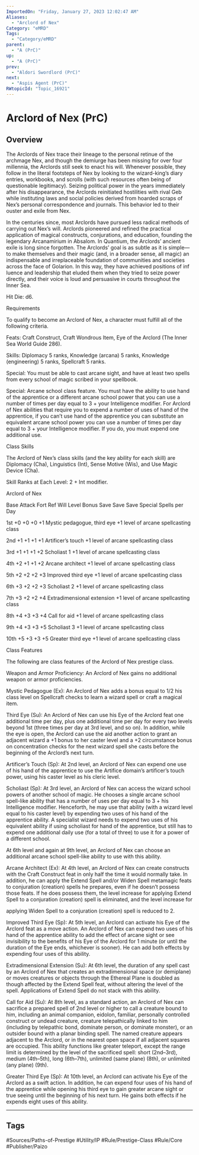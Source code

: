 ```yaml
---
ImportedOn: "Friday, January 27, 2023 12:02:47 AM"
Aliases:
  - "Arclord of Nex"
Category: "eMRD"
Tags:
  - "Category/eMRD"
parent:
  - "A (PrC)"
up:
  - "A (PrC)"
prev:
  - "Aldori Swordlord (PrC)"
next:
  - "Aspis Agent (PrC)"
RWtopicId: "Topic_16921"
---
```

# Arclord of Nex (PrC)
## Overview
The Arclords of Nex trace their lineage to the personal retinue of the archmage Nex, and though the demiurge has been missing for over four millennia, the Arclords still seek to enact his will. Whenever possible, they follow in the literal footsteps of Nex by looking to the wizard-king’s diary entries, workbooks, and scrolls (with such resources often being of questionable legitimacy). Seizing political power in the years immediately after his disappearance, the Arclords reinitiated hostilities with rival Geb while instituting laws and social policies derived from hoarded scraps of Nex’s personal correspondence and journals. This behavior led to their ouster and exile from Nex. 

In the centuries since, most Arclords have pursued less radical methods of carrying out Nex’s will. Arclords pioneered and refined the practical application of magical constructs, conjurations, and education, founding the legendary Arcanamirium in Absalom. In Quantium, the Arclords’ ancient exile is long since forgotten. The Arclords’ goal is as subtle as it is simple—to make themselves and their magic (and, in a broader sense, all magic) an indispensable and irreplaceable foundation of communities and societies across the face of Golarion. In this way, they have achieved positions of inf luence and leadership that eluded them when they tried to seize power directly, and their voice is loud and persuasive in courts throughout the Inner Sea. 

Hit Die: d6. 

Requirements 

To qualify to become an Arclord of Nex, a character must fulfill all of the following criteria. 

Feats: Craft Construct, Craft Wondrous Item, Eye of the Arclord (The Inner Sea World Guide 286). 

Skills: Diplomacy 5 ranks, Knowledge (arcana) 5 ranks, Knowledge (engineering) 5 ranks, Spellcraft 5 ranks. 

Special: You must be able to cast arcane sight, and have at least two spells from every school of magic scribed in your spellbook. 

Special: Arcane school class feature. You must have the ability to use hand of the apprentice or a different arcane school power that you can use a number of times per day equal to 3 + your Intelligence modifier. For Arclord of Nex abilities that require you to expend a number of uses of hand of the apprentice, if you can’t use hand of the apprentice you can substitute an equivalent arcane school power you can use a number of times per day equal to 3 + your Intelligence modifier. If you do, you must expend one additional use. 

Class Skills 

The Arclord of Nex’s class skills (and the key ability for each skill) are Diplomacy (Cha), Linguistics (Int), Sense Motive (Wis), and Use Magic Device (Cha). 

Skill Ranks at Each Level: 2 + Int modifier. 

Arclord of Nex 

Base Attack Fort Ref Will Level Bonus Save Save Save Special Spells per Day 

1st +0 +0 +0 +1 Mystic pedagogue, third eye +1 level of arcane spellcasting class 

2nd +1 +1 +1 +1 Artificer’s touch +1 level of arcane spellcasting class 

3rd +1 +1 +1 +2 Scholiast 1 +1 level of arcane spellcasting class 

4th +2 +1 +1 +2 Arcane architect +1 level of arcane spellcasting class 

5th +2 +2 +2 +3 Improved third eye +1 level of arcane spellcasting class 

6th +3 +2 +2 +3 Scholiast 2 +1 level of arcane spellcasting class 

7th +3 +2 +2 +4 Extradimensional extension +1 level of arcane spellcasting class 

8th +4 +3 +3 +4 Call for aid +1 level of arcane spellcasting class 

9th +4 +3 +3 +5 Scholiast 3 +1 level of arcane spellcasting class 

10th +5 +3 +3 +5 Greater third eye +1 level of arcane spellcasting class 

Class Features 

The following are class features of the Arclord of Nex prestige class. 

Weapon and Armor Proficiency: An Arclord of Nex gains no additional weapon or armor proficiencies. 

Mystic Pedagogue (Ex): An Arclord of Nex adds a bonus equal to 1/2 his class level on Spellcraft checks to learn a wizard spell or craft a magical item. 

Third Eye (Su): An Arclord of Nex can use his Eye of the Arclord feat one additional time per day, plus one additional time per day for every two levels beyond 1st (three times per day at 3rd level, and so on). In addition, while the eye is open, the Arclord can use the aid another action to grant an adjacent wizard a +1 bonus to her caster level and a +2 circumstance bonus on concentration checks for the next wizard spell she casts before the beginning of the Arclord’s next turn. 

Artificer’s Touch (Sp): At 2nd level, an Arclord of Nex can expend one use of his hand of the apprentice to use the Artifice domain’s artificer’s touch power, using his caster level as his cleric level. 

Scholiast (Sp): At 3rd level, an Arclord of Nex can access the wizard school powers of another school of magic. He chooses a single arcane school spell-like ability that has a number of uses per day equal to 3 + his Intelligence modifier. Henceforth, he may use that ability (with a wizard level equal to his caster level) by expending two uses of his hand of the apprentice ability. A specialist wizard needs to expend two uses of his equivalent ability if using scholiast for hand of the apprentice, but still has to expend one additional daily use (for a total of three) to use it for a power of a different school. 

At 6th level and again at 9th level, an Arclord of Nex can choose an additional arcane school spell-like ability to use with this ability. 

Arcane Architect (Ex): At 4th level, an Arclord of Nex can create constructs with the Craft Construct feat in only half the time it would normally take. In addition, he can apply the Extend Spell and/or Widen Spell metamagic feats to conjuration (creation) spells he prepares, even if he doesn’t possess those feats. If he does possess them, the level increase for applying Extend Spell to a conjuration (creation) spell is eliminated, and the level increase for 

applying Widen Spell to a conjuration (creation) spell is reduced to 2. 

Improved Third Eye (Sp): At 5th level, an Arclord can activate his Eye of the Arclord feat as a move action. An Arclord of Nex can expend two uses of his hand of the apprentice ability to add the effect of arcane sight or see invisibility to the benefits of his Eye of the Arclord for 1 minute (or until the duration of the Eye ends, whichever is sooner). He can add both effects by expending four uses of this ability. 

Extradimensional Extension (Su): At 6th level, the duration of any spell cast by an Arclord of Nex that creates an extradimensional space (or demiplane) or moves creatures or objects through the Ethereal Plane is doubled as though affected by the Extend Spell feat, without altering the level of the spell. Applications of Extend Spell do not stack with this ability. 

Call for Aid (Su): At 8th level, as a standard action, an Arclord of Nex can sacrifice a prepared spell of 2nd level or higher to call a creature bound to him, including an animal companion, eidolon, familiar, personally controlled construct or undead creature, creature telepathically linked to him (including by telepathic bond, dominate person, or dominate monster), or an outsider bound with a planar binding spell. The named creature appears adjacent to the Arclord, or in the nearest open space if all adjacent squares are occupied. This ability functions like greater teleport, except the range limit is determined by the level of the sacrificed spell: short (2nd–3rd), medium (4th–5th), long (6th–7th), unlimited (same plane) (8th), or unlimited (any plane) (9th). 

Greater Third Eye (Sp): At 10th level, an Arclord can activate his Eye of the Arclord as a swift action. In addition, he can expend four uses of his hand of the apprentice while opening his third eye to gain greater arcane sight or true seeing until the beginning of his next turn. He gains both effects if he expends eight uses of this ability.


---
## Tags
#Sources/Paths-of-Prestige #Utility/IP #Rule/Prestige-Class #Rule/Core #Publisher/Paizo


